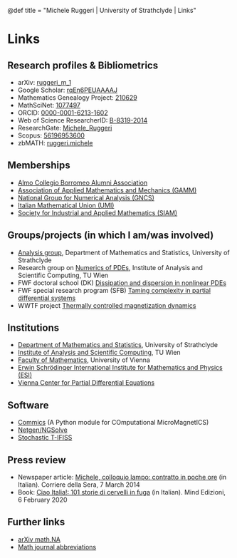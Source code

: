 @def title = "Michele Ruggeri | University of Strathclyde | Links"

# Links

## Research profiles &amp; Bibliometrics

* arXiv:
  [ruggeri&#95;m&#95;1](https://arxiv.org/a/ruggeri_m_1.html)
* Google Scholar:
  [rqEn6PEUAAAAJ](https://scholar.google.com/citations?user=qEn6PEUAAAAJ)
* Mathematics Genealogy Project:
  [210629](https://www.genealogy.math.ndsu.nodak.edu/id.php?id=210629)
* MathSciNet:
  [1077497](https://mathscinet.ams.org/mathscinet/search/author.html?mrauthid=1077497)
* ORCID:
  [0000-0001-6213-1602](https://orcid.org/0000-0001-6213-1602)  
* Web of Science ResearcherID:
  [B-8319-2014](https://www.researcherid.com/rid/B-8319-2014)
* ResearchGate:
  [Michele_Ruggeri](https://www.researchgate.net/profile/Michele_Ruggeri)
* Scopus:
  [56196953600](https://www.scopus.com/authid/detail.uri?authorId=56196953600)
* zbMATH:
  [ruggeri.michele](https://zbmath.org/authors/ruggeri.michele)

## Memberships

* [Almo Collegio Borromeo Alumni Association](https://www.alunnicollegioborromeo.it)
* [Association of Applied Mathematics and Mechanics (GAMM)](https://www.gamm-ev.de)
* [National Group for Numerical Analysis (GNCS)](https://www.altamatematica.it/gncs/)
* [Italian Mathematical Union (UMI)](https://umi.dm.unibo.it)
* [Society for Industrial and Applied Mathematics (SIAM)](https://www.siam.org)

## Groups/projects (in which I am/was involved)

* [Analysis group](https://www.strath.ac.uk/research/subjects/mathematicsstatistics/analysis/), Department of Mathematics and Statistics, University of Strathclyde
* Research group on [Numerics of PDEs](https://www.asc.tuwien.ac.at/~numpdes/), Institute of Analysis and Scientific Computing, TU Wien
* FWF doctoral school (DK) [Dissipation and dispersion in nonlinear PDEs](https://npde.tuwien.ac.at/)
* FWF special research program (SFB) [Taming complexity in partial differential systems](https://www.univie.ac.at/sfb65/)
* WWTF project [Thermally controlled magnetization dynamics](http://www.asc.tuwien.ac.at/magdyn/)

## Institutions

* [Department of Mathematics and Statistics](https://www.strath.ac.uk/research/subjects/mathematicsstatistics/), University of Strathclyde
* [Institute of Analysis and Scientific Computing](https://www.asc.tuwien.ac.at/), TU Wien
* [Faculty of Mathematics](https://mathematik.univie.ac.at/en/), University of Vienna
* [Erwin Schr&ouml;dinger International Institute for Mathematics and Physics (ESI)](https://www.esi.ac.at/)
* [Vienna Center for Partial Differential Equations](https://viennapde.tuwien.ac.at)

## Software

* [Commics](https://gitlab.asc.tuwien.ac.at/cpfeiler/commics) (A Python module for COmputational MicroMagnetICS)
* [Netgen/NGSolve](https://ngsolve.org/)
* [Stochastic T-IFISS](http://web.mat.bham.ac.uk/A.Bespalov/software/index.html#stoch_tifiss)

## Press review

* Newspaper article: [Michele, colloquio lampo: contratto in poche ore](https://www.corriere.it/economia/trovolavoro/14_marzo_07/michele-colloquio-lampo-contratto-poche-ore-cc013868-a5de-11e3-b663-a48870b52ff3.shtml) (in Italian). Corriere della Sera, 7&nbsp;March 2014
* Book: [Ciao Italia!: 101 storie di cervelli in fuga](https://www.amazon.com/Ciao-Italia-storie-cervelli-Italian-ebook/dp/B084DBHRYY/) (in Italian). Mind Edizioni, 6&nbsp;February 2020

## Further links

* [arXiv math.NA](hhttps://arxiv.org/list/math.NA/recent)
* [Math journal abbreviations](https://www.ams.org/msnhtml/serials.pdf)
